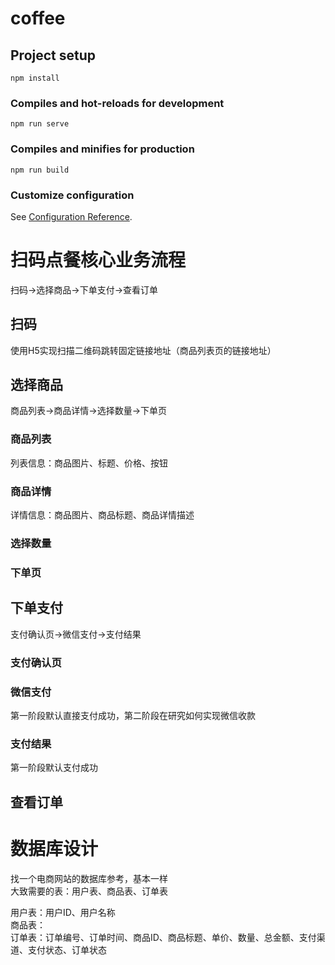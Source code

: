 # coffee

## Project setup
```
npm install
```

### Compiles and hot-reloads for development
```
npm run serve
```

### Compiles and minifies for production
```
npm run build
```

### Customize configuration
See [Configuration Reference](https://cli.vuejs.org/config/).


# 扫码点餐核心业务流程
扫码→选择商品→下单支付→查看订单

## 扫码
使用H5实现扫描二维码跳转固定链接地址（商品列表页的链接地址）

## 选择商品
商品列表→商品详情→选择数量→下单页

### 商品列表
列表信息：商品图片、标题、价格、按钮

### 商品详情
详情信息：商品图片、商品标题、商品详情描述

### 选择数量

### 下单页

## 下单支付
支付确认页→微信支付→支付结果

### 支付确认页

### 微信支付
第一阶段默认直接支付成功，第二阶段在研究如何实现微信收款

### 支付结果
第一阶段默认支付成功

## 查看订单



# 数据库设计
找一个电商网站的数据库参考，基本一样  
大致需要的表：用户表、商品表、订单表

用户表：用户ID、用户名称  
商品表：  
订单表：订单编号、订单时间、商品ID、商品标题、单价、数量、总金额、支付渠道、支付状态、订单状态








